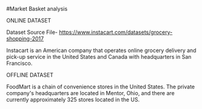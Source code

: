 #Market Basket analysis

ONLINE DATASET 

Dataset Source File- https://www.instacart.com/datasets/grocery-shopping-2017

Instacart is an American company that operates online grocery delivery and pick-up service in the United States and Canada with headquarters in San Francisco.

OFFLINE DATASET 

FoodMart is a chain of convenience stores in the United States. The private company's headquarters are located in Mentor, Ohio, and there are currently approximately 325 stores located in the US.
